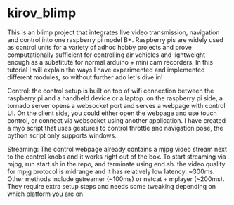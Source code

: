 # kirov_blimp
This is an blimp project that integrates live video transmission, navigation and control into one raspberry pi model B+. Raspberry pis are widely used as control units for a variety of adhoc hobby projects and prove computationally sufficient for controlling air vehicles and lightweight enough as a substitute for normal arduino + mini cam recorders. In this tutorial I will explain the ways I have experimented and implemented different modules, so without further ado let's dive in!

Control:
the control setup is built on top of wifi connection between the raspberry pi and a handheld device or a laptop. on the raspberry pi side, a tornado server opens a websocket port and serves a webpage with control UI. On the client side, you could either open the webpage and use touch control, or connect via websocket using another application. I have created a myo script that uses gestures to control throttle and navigation pose, the python script only supports windows.

Streaming:
The control webpage already contains a mjpg video stream next to the control knobs and it works right out of the box. To start streaming via mjpg, run start.sh in the repo, and terminate using end.sh. the video quality for mpjg protocol is midrange and it has relatively low latency: ~300ms. Other methods include gstreamer (~100ms) or netcat + mplayer (~200ms). They require extra setup steps and needs some tweaking depending on which platform you are on.

